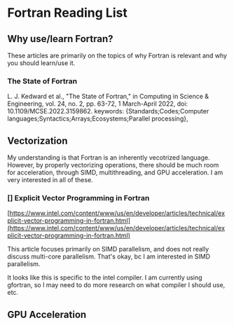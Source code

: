 # Fortran Reading List

## Why use/learn Fortran?

These articles are primarily on the topics of why Fortran is relevant and why
you should learn/use it.

### The State of Fortran

L. J. Kedward et al., "The State of Fortran," in Computing in Science &
Engineering, vol. 24, no. 2, pp. 63-72, 1 March-April 2022, doi:
10.1109/MCSE.2022.3159862. keywords: {Standards;Codes;Computer
languages;Syntactics;Arrays;Ecosystems;Parallel processing},

## Vectorization

My understanding is that Fortran is an inherently vecotrized language. However,
by properly vectorizing operations, there should be much room for acceleration,
through SIMD, multithreading, and GPU acceleration. I am very interested in all
of these.

### [] Explicit Vector Programming in Fortran

[https://www.intel.com/content/www/us/en/developer/articles/technical/explicit-vector-programming-in-fortran.html](https://www.intel.com/content/www/us/en/developer/articles/technical/explicit-vector-programming-in-fortran.html)

This article focuses primarily on SIMD parallelism, and does not really discuss
multi-core parallelism. That's okay, bc I am interested in SIMD parallelism.

It looks like this is specific to the intel compiler. I am currently using
gfortran, so I may need to do more research on what compiler I should use, etc.

## GPU Acceleration
